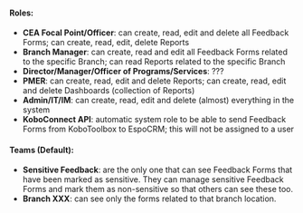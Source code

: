 #### Roles:
* **CEA Focal Point/Officer**: can create, read, edit and delete all Feedback Forms; can create, read, edit, delete Reports
* **Branch Manager**: can create, read and edit all Feedback Forms related to the specific Branch; can read Reports related to the specific Branch
* **Director/Manager/Officer of Programs/Services**: ???
* **PMER**: can create, read, edit and delete Reports; can create, read, edit and delete Dashboards (collection of Reports)
* **Admin/IT/IM**: can create, read, edit and delete (almost) everything in the system
* **KoboConnect API**: automatic system role to be able to send Feedback Forms from KoboToolbox to EspoCRM; this will not be assigned to a user 

#### Teams (Default):
* **Sensitive Feedback**: are the only one that can see Feedback Forms that have been marked as sensitive. They can manage sensitive Feedback Forms and mark them as non-sensitive so that others can see these too. 
* **Branch XXX**: can see only the forms related to that branch location.